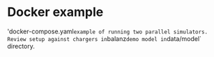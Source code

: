 # Docker example

'docker-compose.yaml` example of running two parallel simulators. Review setup against chargers in `balanz` demo
model in `data/model` directory.
